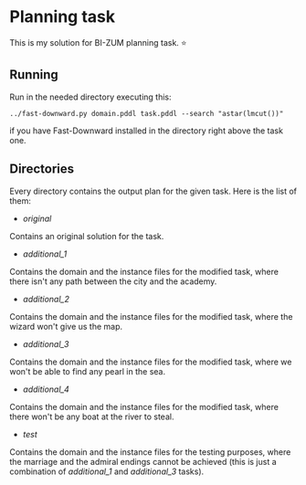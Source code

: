 # Planning task

This is my solution for BI-ZUM planning task. :star:

## Running

Run in the needed directory executing this:

`../fast-downward.py domain.pddl task.pddl --search "astar(lmcut())"`

if you have Fast-Downward installed in the directory right above the task one.

## Directories

Every directory contains the output plan for the given task. Here is the list of them:

 - *original*

Contains an original solution for the task.

 - *additional_1*

Contains the domain and the instance files for the modified task, where there isn't any path between the city and the academy.

 - *additional_2*

Contains the domain and the instance files for the modified task, where the wizard won't give us the map.

 - *additional_3*

Contains the domain and the instance files for the modified task, where we won't be able to find any pearl in the sea.

 - *additional_4*

Contains the domain and the instance files for the modified task, where there won't be any boat at the river to steal.

 - *test*

Contains the domain and the instance files for the testing purposes, where the marriage and the admiral endings cannot be achieved (this is just a combination of *additional_1* and *additional_3* tasks).
